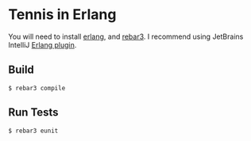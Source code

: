 Tennis in Erlang
======================

You will need to install [erlang](https://www.erlang.org/), and [rebar3](https://github.com/erlang/rebar3). I recommend using JetBrains IntelliJ [Erlang plugin](https://www.jetbrains.com/help/idea/erlang.html).


Build
-----

    $ rebar3 compile

Run Tests
---------

    $ rebar3 eunit
